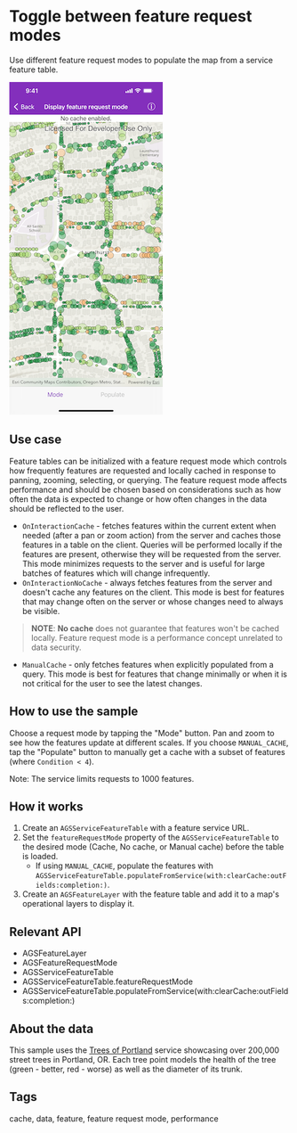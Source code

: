 # Toggle between feature request modes

Use different feature request modes to populate the map from a service feature table.

![Toggle between feature request modes](toggle-feature-request-modes.png) 

## Use case

Feature tables can be initialized with a feature request mode which controls how frequently features are requested and locally cached in response to panning, zooming, selecting, or querying. The feature request mode affects performance and should be chosen based on considerations such as how often the data is expected to change or how often changes in the data should be reflected to the user.

* `OnInteractionCache` - fetches features within the current extent when needed (after a pan or zoom action) from the server and caches those features in a table on the client. Queries will be performed locally if the features are present, otherwise they will be requested from the server. This mode minimizes requests to the server and is useful for large batches of features which will change infrequently.
* `OnInteractionNoCache` - always fetches features from the server and doesn't cache any features on the client. This mode is best for features that may change often on the server or whose changes need to always be visible.
> **NOTE**: **No cache** does not guarantee that features won't be cached locally. Feature request mode is a performance concept unrelated to data security.
* `ManualCache` - only fetches features when explicitly populated from a query. This mode is best for features that change minimally or when it is not critical for the user to see the latest changes.


## How to use the sample

Choose a request mode by tapping the "Mode" button. Pan and zoom to see how the features update at different scales. If you choose `MANUAL_CACHE`, tap the "Populate" button to manually get a cache with a subset of features (where `Condition < 4`).

Note: The service limits requests to 1000 features.

## How it works

1. Create an `AGSServiceFeatureTable` with a feature service URL.
2. Set the `featureRequestMode` property of the `AGSServiceFeatureTable` to the desired mode (Cache, No cache, or Manual cache) before the table is loaded.
    * If using `MANUAL_CACHE`, populate the features with `AGSServiceFeatureTable.populateFromService(with:clearCache:outFields:completion:)`.
3. Create an `AGSFeatureLayer` with the feature table and add it to a map's operational layers to display it.

## Relevant API

* AGSFeatureLayer
* AGSFeatureRequestMode
* AGSServiceFeatureTable
* AGSServiceFeatureTable.featureRequestMode
* AGSServiceFeatureTable.populateFromService(with:clearCache:outFields:completion:)

## About the data

This sample uses the [Trees of Portland](https://services2.arcgis.com/ZQgQTuoyBrtmoGdP/arcgis/rest/services/Trees_of_Portland/FeatureServer/0) service showcasing over 200,000 street trees in Portland, OR. Each tree point models the health of the tree (green - better, red - worse) as well as the diameter of its trunk.

## Tags

cache, data, feature, feature request mode, performance

